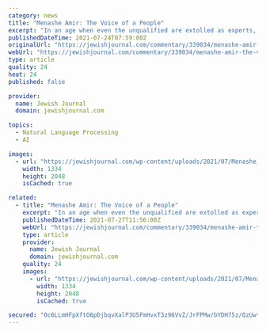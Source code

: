 ```yaml
---
category: news
title: "Menashe Amir: The Voice of a People"
excerpt: "In an age when even the unqualified are extolled as experts, Amir is one of the last, true experts in his field, fueled by an insatiable love for Iran, Israel and the Jewish people."
publishedDateTime: 2021-07-24T07:59:00Z
originalUrl: "https://jewishjournal.com/commentary/339034/menashe-amir-the-voice-of-a-people/"
webUrl: "https://jewishjournal.com/commentary/339034/menashe-amir-the-voice-of-a-people/"
type: article
quality: 24
heat: 24
published: false

provider:
  name: Jewish Journal
  domain: jewishjournal.com

topics:
  - Natural Language Processing
  - AI

images:
  - url: "https://jewishjournal.com/wp-content/uploads/2021/07/Menashe_Amir-scaled.jpg"
    width: 1334
    height: 2048
    isCached: true

related:
  - title: "Menashe Amir: The Voice of a People"
    excerpt: "In an age when even the unqualified are extolled as experts, Amir is one of the last, true experts in his field, fueled by an insatiable love for Iran, Israel and the Jewish people."
    publishedDateTime: 2021-07-27T11:56:00Z
    webUrl: "https://jewishjournal.com/commentary/339034/menashe-amir-the-voice-of-a-people-2/"
    type: article
    provider:
      name: Jewish Journal
      domain: jewishjournal.com
    quality: 24
    images:
      - url: "https://jewishjournal.com/wp-content/uploads/2021/07/Menashe_Amir-scaled.jpg"
        width: 1334
        height: 2048
        isCached: true

secured: "0c6LLmHFpXftO6pDjbqvXalP3U5FmHvxT3z96VvZ/JrFPMw/bYDH75z/QzUwtvA8hBsHBsFF345EKOYpex6e6S+N5WMwX1tSQwTbgSGUraJZfIbSFSJ0Cuch7l2fSl1uIUmXRbZ4eDZ2TRRsrZnqapP+9CtarAgZ7uqgyG855SFNyPK+YaWlx+pS+JwrcRpfSyD4seDpE2i7NSSKkfxFhOBgI0DOLPkguwYgyKaf7upmfcUsaxqRZLMRAn/j7lCF4B/qSDuiOq/HI3Rxi5liyv88EjW/BrD6HoTuXowVos9LcoqYzJwb66AqaWCiKMqFViS9ZB+CibRiCLMd41Qfzn6QA7im+9PgN2mCmE/zs/Q=;sjOSKjrh9WB2aOhX09/bsw=="
---
```


